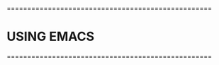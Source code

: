 ==================================================
# USING EMACS

==================================================